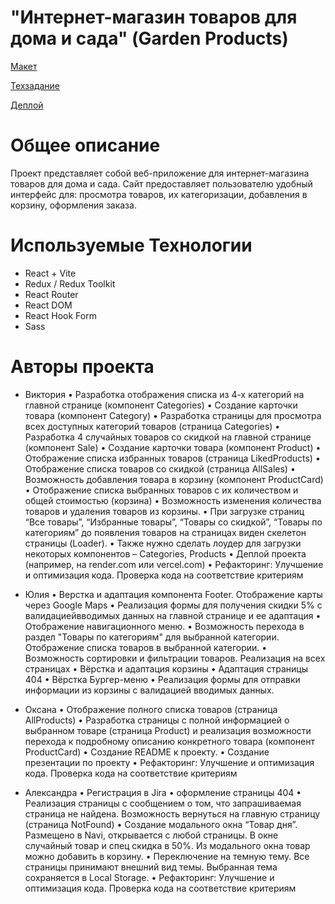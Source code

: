 # "Интернет-магазин товаров для дома и сада" (Garden Products)

[Макет](https://www.figma.com/design/SDNWLzCWkh9ZXdCpWEaByv/project-frontend?node-id=5251-7386&p=f&t=QLvaB2dzmWxvm8WL-0)

[Техзадание](https://docs.google.com/document/d/1RU3XZ0tYzUHOfF7ijKEsZjT7f086xNL8-OiYQt-cKFk/edit?tab=t.0)

[Деплой](https://jova-omega.vercel.app/)

# Общее описание
Проект представляет собой веб-приложение для интернет-магазина товаров для дома и сада. Сайт предоставляет пользователю удобный интерфейс для: просмотра товаров, их категоризации, добавления в корзину, оформления заказа.

# Используемые Технологии
- React + Vite
- Redux / Redux Toolkit
- React Router
- React DOM
- React Hook Form
- Sass

# Авторы проекта
- Виктория
•	Разработка отображения списка из 4-х категорий на главной странице (компонент Categories)
•	Создание карточки товара (компонент Category)
•	Разработка страницы для просмотра всех доступных категорий товаров (страница Categories)
•	Разработка 4 случайных товаров со скидкой на главной странице (компонент Sale)
•	Создание карточки товара (компонент Product)
•	Отображение списка избранных товаров (страница LikedProducts)
•	Отображение списка товаров со скидкой (страница AllSales)
•	Возможность добавления товара в корзину (компонент ProductCard)
•	Отображение списка выбранных товаров с их количеством и общей стоимостью (корзина)
•	Возможность изменения количества товаров и удаления товаров из корзины.
•	При загрузке страниц “Все товары”, “Избранные товары”, “Товары со скидкой”, “Товары по категориям” 
    до появления товаров на страницах виден скелетон страницы (Loader).
•	Также нужно сделать лоудер для загрузки некоторых компонентов – Categories, Products
•	Деплой проекта (например, на render.com или vercel.com)
•	Рефакторинг: Улучшение и оптимизация кода. Проверка кода на соответствие критериям


- Юлия
•	Верстка и адаптация компонента Footer. 
    Отображение карты через Google Maps
•	Реализация формы для получения скидки 5% 
    с валидациейвводимых данных на главной странице и ее адаптация 
•	Отображение навигационного меню.
•	Возможность перехода в раздел "Товары по категориям" 
    для выбранной категории. Отображение списка товаров в выбранной категории.
•	Возможность сортировки и фильтрации товаров. 
    Реализация на всех страницах
•	Вёрстка и адаптация корзины
•	Адаптация страницы 404
•	Вёрстка Бургер-меню
•	Реализация формы для отправки информации из корзины 
    с валидацией вводимых данных.

- Оксана
•	Отображение полного списка товаров (страница AllProducts)
•	Разработка страницы с полной информацией о выбранном товаре
    (страница Product) и реализация возможности перехода 
    к подробному описанию конкретного товара (компонент ProductCard)
•	Создание README к проекту. 
•	Создание презентации по проекту
•	Рефакторинг: Улучшение и оптимизация кода. 
    Проверка кода на соответствие критериям

- Александра
•	Регистрация в Jira
•	оформление страницы 404
•	Реализация страницы с сообщением о том, что запрашиваемая страница не найдена. 
    Возможность вернуться на главную страницу (страница NotFound)
•	Создание модального окна “Товар дня”. Размещено в Navi, открывается с любой страницы. 
    В окне случайный товар и спец скидка в 50%. Из модального окна товар можно добавить в корзину.
•	Переключение на темную тему. Все страницы принимают внешний вид темы. 
    Выбранная тема сохраняется в Local Storage.
•	Рефакторинг: Улучшение и оптимизация кода. 
    Проверка кода на соответствие критериям